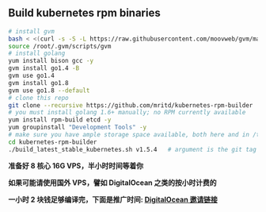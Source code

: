 Build kubernetes rpm binaries
-------------
```bash
# install gvm
bash < <(curl -s -S -L https://raw.githubusercontent.com/moovweb/gvm/master/binscripts/gvm-installer)
source /root/.gvm/scripts/gvm
# install golang
yum install bison gcc -y
gvm install go1.4 -B
gvm use go1.4
gvm install go1.8
gvm use go1.8 --default
# clone this repo
git clone --recursive https://github.com/mritd/kubernetes-rpm-builder
# you must install golang 1.6+ manually; no RPM currently available
yum install rpm-build etcd -y
yum groupinstall "Development Tools" -y
# make sure you have ample storage space available, both here and in /tm; 5GB is not enough
cd kubernetes-rpm-builder
./build_latest_stable_kubernetes.sh v1.5.4   # argument is the git tag to build
```

**准备好 8 核心 16G VPS，半小时时间等着你**

**如果可能请使用国外 VPS，譬如 DigitalOcean 之类的按小时计费的**

**一小时 2 块钱足够编译完，下面是推广时间: [DigitalOcean 邀请链接](https://m.do.co/c/942d5ae7a61c)**
